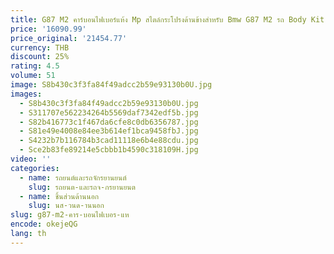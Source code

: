 ```yaml
---
title: G87 M2 คาร์บอนไฟเบอร์แห้ง Mp สไตล์กระโปรงด้านข้างสําหรับ Bmw G87 M2 รถ Body Kit
price: '16090.99'
price_original: '21454.77'
currency: THB
discount: 25%
rating: 4.5
volume: 51
image: S8b430c3f3fa84f49adcc2b59e93130b0U.jpg
images:
  - S8b430c3f3fa84f49adcc2b59e93130b0U.jpg
  - S311707e562234264b5569daf7342edf5b.jpg
  - S82b416773c1f467da6cfe8c0db6356787.jpg
  - S81e49e4008e84ee3b614ef1bca9458fbJ.jpg
  - S4232b7b116784b3cad11118e6b4e88cdu.jpg
  - Sce2b83fe89214e5cbbb1b4590c318109H.jpg
video: ''
categories:
  - name: รถยนต์และรถจักรยานยนต์
    slug: รถยนต-และรถจ-กรยานยนต
  - name: ชิ้นส่วนด้านนอก
    slug: นส-วนด-านนอก
slug: g87-m2-คาร-บอนไฟเบอร-แห
encode: okejeQG
lang: th
---
```

  